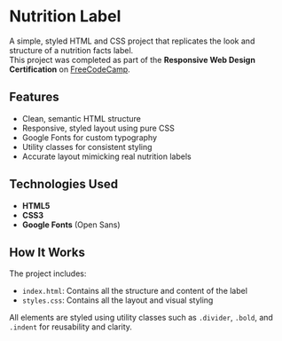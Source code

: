 # Nutrition Label

A simple, styled HTML and CSS project that replicates the look and structure of a nutrition facts label.  
This project was completed as part of the **Responsive Web Design Certification** on [FreeCodeCamp](https://www.freecodecamp.org/).

## Features

- Clean, semantic HTML structure
- Responsive, styled layout using pure CSS
- Google Fonts for custom typography
- Utility classes for consistent styling
- Accurate layout mimicking real nutrition labels

## Technologies Used

- **HTML5**
- **CSS3**
- **Google Fonts** (Open Sans)

## How It Works

The project includes:

- `index.html`: Contains all the structure and content of the label
- `styles.css`: Contains all the layout and visual styling

All elements are styled using utility classes such as `.divider`, `.bold`, and `.indent` for reusability and clarity.
